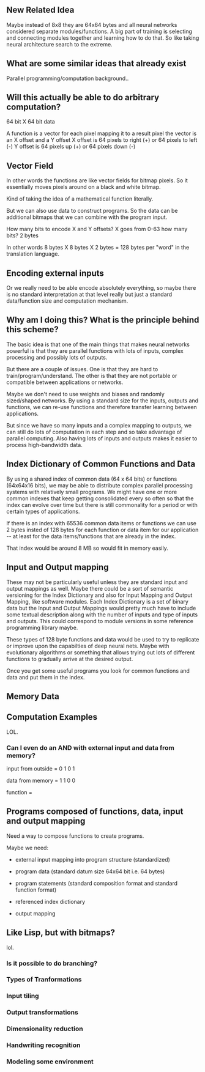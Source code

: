 ## New Related Idea

Maybe instead of 8x8 they are 64x64 bytes and all neural networks considered separate modules/functions. A big part of training is selecting and connecting modules together and learning how to do that. So like taking neural architecture search to the extreme.

## What are some similar ideas that already exist

Parallel programming/computation background..

## Will this actually be able to do arbitrary computation?

64 bit X 64 bit data

A function is a vector for each pixel mapping it to a result pixel
the vector is an X offset and a Y offset
X offset is 64 pixels to right (+) or 64 pixels to left (-)
Y offset is 64 pixels up (+) or 64 pixels down (-)

## Vector Field

In other words the functions are like vector fields for bitmap pixels.
So it essentially moves pixels around on a black and white bitmap.

Kind of taking the idea of a mathematical function literally.

But we can also use data to construct programs.
So the data can be additional bitmaps that we can combine
with the program input.

How many bits to encode X and Y offsets?
X goes from 0-63 how many bits? 2 bytes

In other words 8 bytes X 8 bytes X 2 bytes = 128 bytes
per "word" in the translation language.

## Encoding external inputs

Or we really need to be able encode absolutely everything, so 
maybe there is no standard interpretation at that level really but just
a standard data/function size and computation mechanism.

## Why am I doing this?  What is the principle behind this scheme?

The basic idea is that one of the main things that makes neural networks
powerful is that they are parallel functions with lots of inputs, complex processing
and possibly lots of outputs.

But there are a couple of issues.  One is that they are hard to train/program/understand.  The other is
that they are not portable or compatible between applications or networks.

Maybe we don't need to use weights and biases and randomly sized/shaped networks. 
By using a standard size for the inputs, outputs and functions, we can re-use functions 
and therefore transfer learning between applications.

But since we have so many inputs and a complex mapping to outputs, we can still do lots of computation
in each step and so take advantage of parallel computing.  Also having lots of inputs and outputs
makes it easier to process high-bandwidth data.

## Index Dictionary of Common Functions and Data

By using a shared index of common data (64 x 64 bits) or functions (64x64x16 bits), 
we may be able to distribute complex parallel processing systems
with relatively small programs.  We might have one or more common indexes that keep getting 
consolidated every so often so that the index can evolve over time but there 
is still commonality for a period or with certain types of applications.

If there is an index with 65536 common data items or functions we can use 2 bytes 
insted of 128 bytes for each function or data item for our application -- at least for 
the data items/functions that are already in the index.

That index would be around 8 MB so would fit in memory easily.

## Input and Output mapping

These may not be particularly useful unless they are standard input and output mappings as well.
Maybe there could be a sort of semantic versioning for the Index Dictionary and also for Input
Mapping and Output Mapping, like software modules.  Each Index Dictionary is a set of binary data
but the Input and Output Mappings would pretty much have to include some textual description
along with the number of inputs and type of inputs and outputs.  This could correspond to module versions in 
some reference programming library maybe.

These types of 128 byte functions and data would be used to try to replicate or improve upon the capabilties
of deep neural nets.  Maybe with evolutionary algorithms or something that allows trying out lots of different
functions to gradually arrive at the desired output.

Once you get some useful programs you look for common functions and data and put them in the index.

## Memory Data

## Computation Examples

LOL.

### Can I even do an AND with external input and data from memory?

input from outside = 0 1
                     0 1

data from memory   = 1 1
                     0 0

function =

## Programs composed of functions, data, input and output mapping

Need a way to compose functions to create programs.

Maybe we need:

* external input mapping into program structure  (standardized)

* program data (standard datum size 64x64 bit i.e. 64 bytes)

* program statements (standard composition format and standard function format)

* referenced index dictionary

* output mapping

## Like Lisp, but with bitmaps?

lol.

### Is it possible to do branching?

### Types of Tranformations

### Input tiling

### Output transformations

### Dimensionality reduction

### Handwriting recognition

### Modeling some environment


